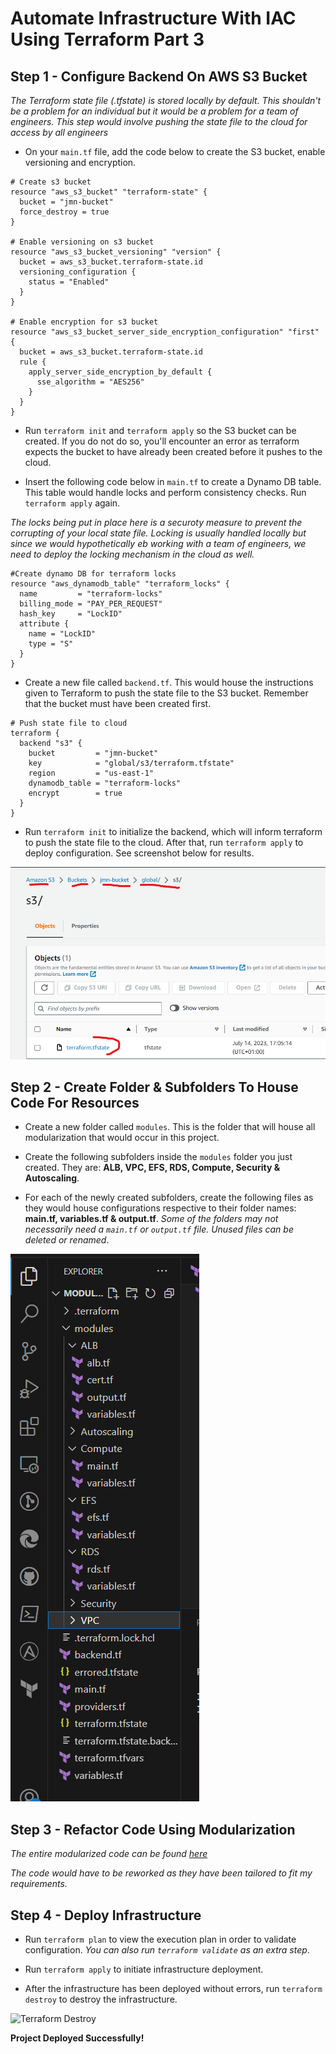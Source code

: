 # Automate Infrastructure With IAC Using Terraform Part 3

**Step 1 - Configure Backend On AWS S3 Bucket**
---

*The Terraform state file (.tfstate) is stored locally by default. This shouldn't be a problem for an individual but it would be a problem for a team of engineers. This step would involve pushing the state file to the cloud for access by all engineers*

- On your `main.tf` file, add the code below to create the S3 bucket, enable versioning and encryption.

```
# Create s3 bucket
resource "aws_s3_bucket" "terraform-state" {
  bucket = "jmn-bucket"
  force_destroy = true
}

# Enable versioning on s3 bucket
resource "aws_s3_bucket_versioning" "version" {
  bucket = aws_s3_bucket.terraform-state.id
  versioning_configuration {
    status = "Enabled"
  }
}

# Enable encryption for s3 bucket
resource "aws_s3_bucket_server_side_encryption_configuration" "first" {
  bucket = aws_s3_bucket.terraform-state.id
  rule {
    apply_server_side_encryption_by_default {
      sse_algorithm = "AES256"
    }
  }
}
```

- Run `terraform init` and `terraform apply` so the S3 bucket can be created. If you do not do so, you'll encounter an error as terraform expects the bucket to have already been created before it pushes to the cloud.

- Insert the following code below in `main.tf` to create a Dynamo DB table. This table would handle locks and perform consistency checks. Run `terraform apply` again.

*The locks being put in place here is a securoty measure to prevent the corrupting of your local state file. Locking is usually handled locally but since we would hypothetically eb working with a team of engineers, we need to deploy the locking mechanism in the cloud as well.*

```
#Create dynamo DB for terraform locks
resource "aws_dynamodb_table" "terraform_locks" {
  name         = "terraform-locks"
  billing_mode = "PAY_PER_REQUEST"
  hash_key     = "LockID"
  attribute {
    name = "LockID"
    type = "S"
  }
}
```

- Create a new file called `backend.tf`. This would house the instructions given to Terraform to push the state file to the S3 bucket. Remember that the bucket must have been created first.

```
# Push state file to cloud
terraform {
  backend "s3" {
    bucket         = "jmn-bucket"
    key            = "global/s3/terraform.tfstate"
    region         = "us-east-1"
    dynamodb_table = "terraform-locks"
    encrypt        = true
  }
}
```

- Run `terraform init` to initialize the backend, which will inform terraform to push the state file to the cloud. After that, run `terraform apply` to deploy configuration. See screenshot below for results.

![Terraform State](images/tfstate.png)

**Step 2 - Create Folder & Subfolders To House Code For Resources**
---

- Create a new folder called `modules`. This is the folder that will house all modularization that would occur in this project.

- Create the following subfolders inside the `modules` folder you just created. They are: **ALB, VPC, EFS, RDS, Compute, Security & Autoscaling**.

- For each of the newly created subfolders, create the following files as they would house configurations respective to their folder names: **main.tf, variables.tf & output.tf**. *Some of the folders may not necessarily need a `main.tf` or `output.tf` file. Unused files can be deleted or renamed*.

![Folder Structure](images/structure.png)

**Step 3 - Refactor Code Using Modularization**
---

*The entire modularized code can be found [here](https://github.com/jaymineh/terraform/tree/e5d4423b4e33c726eaa4d9ec62e55555a032574b/project%2018)*

*The code would have to be reworked as they have been tailored to fit my requirements.*

**Step 4 - Deploy Infrastructure**
---

- Run `terraform plan` to view the execution plan in order to validate configuration. *You can also run `terraform validate` as an extra step*.

- Run `terraform apply` to initiate infrastructure deployment.

- After the infrastructure has been deployed without errors, run `terraform destroy` to destroy the infrastructure.

![Terraform Destroy](images/destroy.png)

**Project Deployed Successfully!**
